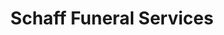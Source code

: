---
title: "Schaff Funeral Services"
url: /milwaukee/schaff-funeral-services/
shop: Bestattungen
---